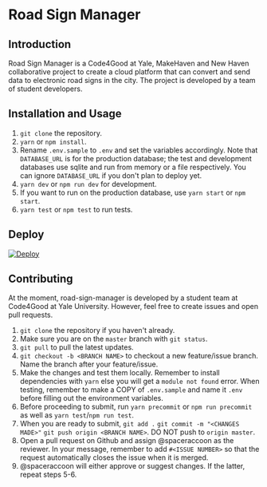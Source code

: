 # Road Sign Manager

## Introduction
Road Sign Manager is a Code4Good at Yale, MakeHaven and New Haven collaborative project to create a cloud platform that can convert and send data to electronic road signs in the city. The project is developed by a team of student developers.

## Installation and Usage
1. `git clone` the repository.
2. `yarn` or `npm install`.
3. Rename `.env.sample` to `.env` and set the variables accordingly. Note that `DATABASE_URL` is for the production database; the test and development databases use sqlite and run from memory or a file respectively. You can ignore `DATABASE_URL` if you don't plan to deploy yet.
4. `yarn dev` or `npm run dev` for development.
5. If you want to run on the production database, use `yarn start` or `npm start`.
6. `yarn test` or `npm test` to run tests.

## Deploy
[![Deploy](https://www.herokucdn.com/deploy/button.svg)](https://heroku.com/deploy)

## Contributing
At the moment, road-sign-manager is developed by a student team at Code4Good at Yale University. However, feel free to create issues and open pull requests.

1. `git clone` the repository if you haven't already.
2. Make sure you are on the `master` branch with `git status`.
3. `git pull` to pull the latest updates.
4. `git checkout -b <BRANCH NAME>` to checkout a new feature/issue branch. Name the branch after your feature/issue.
5. Make the changes and test them locally. Remember to install dependencies with `yarn` else you will get a `module not found` error. When testing, remember to make a COPY of `.env.sample` and name it `.env` before filling out the environment variables.
6. Before proceeding to submit, run `yarn precommit` or `npm run precommit` as well as `yarn test`/`npm run test`.
7. When you are ready to submit, `git add .` `git commit -m "<CHANGES MADE>"` `git push origin <BRANCH NAME>`. DO NOT push to `origin master`.
8. Open a pull request on Github and assign @spaceraccoon as the reviewer. In your message, remember to add `#<ISSUE NUMBER>` so that the request automatically closes the issue when it is merged.
9. @spaceraccoon will either approve or suggest changes. If the latter, repeat steps 5-6.

